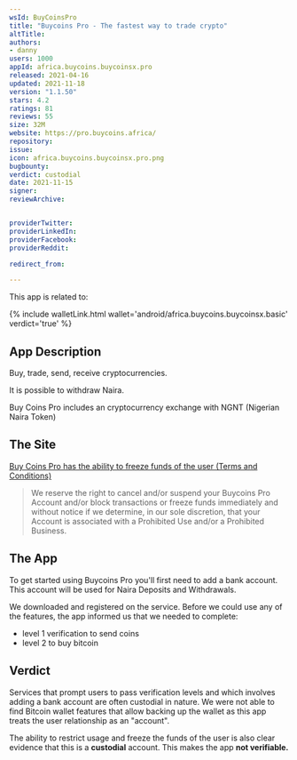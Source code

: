 ```yaml
---
wsId: BuyCoinsPro
title: "Buycoins Pro - The fastest way to trade crypto"
altTitle: 
authors:
- danny
users: 1000
appId: africa.buycoins.buycoinsx.pro
released: 2021-04-16
updated: 2021-11-18
version: "1.1.50"
stars: 4.2
ratings: 81
reviews: 55
size: 32M
website: https://pro.buycoins.africa/
repository: 
issue: 
icon: africa.buycoins.buycoinsx.pro.png
bugbounty: 
verdict: custodial
date: 2021-11-15
signer: 
reviewArchive:


providerTwitter: 
providerLinkedIn: 
providerFacebook: 
providerReddit: 

redirect_from:

---
```



This app is related to:

{% include walletLink.html wallet='android/africa.buycoins.buycoinsx.basic' verdict='true' %}

## App Description

Buy, trade, send, receive cryptocurrencies.

It is possible to withdraw Naira.

Buy Coins Pro includes an cryptocurrency exchange with NGNT (Nigerian Naira Token)

## The Site

[Buy Coins Pro has the ability to freeze funds of the user (Terms and Conditions)](https://pro.buycoins.africa/terms)

> We reserve the right to cancel and/or suspend your Buycoins Pro Account and/or block transactions or freeze funds immediately and without notice if we determine, in our sole discretion, that your Account is associated with a Prohibited Use and/or a Prohibited Business.

## The App

To get started using Buycoins Pro you'll first need to add a bank account. This account will be used for Naira Deposits and Withdrawals.

We downloaded and registered on the service. Before we could use any of the features, the app informed us that we needed to complete:

- level 1 verification to send coins
- level 2 to buy bitcoin

## Verdict

Services that prompt users to pass verification levels and which involves adding a bank account are often custodial in nature. We were not able to find Bitcoin wallet features that allow backing up the wallet as this app treats the user relationship as an "account".

The ability to restrict usage and freeze the funds of the user is also clear evidence that this is a **custodial** account. This makes the app **not verifiable.**
